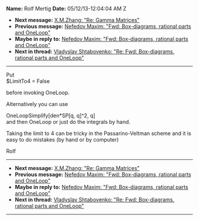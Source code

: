 **Name:** Rolf Mertig
**Date:** 05/12/13-12:04:04 AM Z

  - **Next message:** [X.M.Zhang: "Re: Gamma Matrices"](0735.html)
  - **Previous message:** [Nefedov Maxim: "Fwd: Box-diagrams, rational
    parts and OneLoop"](0733.html)
  - **Maybe in reply to:** [Nefedov Maxim: "Fwd: Box-diagrams, rational
    parts and OneLoop"](0733.html)
  - **Next in thread:** [Vladyslav Shtabovenko: "Re: Fwd: Box-diagrams,
    rational parts and OneLoop"](1080.html)

-----

Put  
$LimitTo4 = False  

before invoking OneLoop.  

Alternatively you can use  

OneLoopSimplify[den\*SP[q, q]^2, q]  
and then OneLoop or just do the integrals by hand.  

Taking the limit to 4 can be tricky in the Passarino-Veltman scheme and
it is easy to do mistakes (by hand or by computer)  

Rolf  

-----

  - **Next message:** [X.M.Zhang: "Re: Gamma Matrices"](0735.html)
  - **Previous message:** [Nefedov Maxim: "Fwd: Box-diagrams, rational
    parts and OneLoop"](0733.html)
  - **Maybe in reply to:** [Nefedov Maxim: "Fwd: Box-diagrams, rational
    parts and OneLoop"](0733.html)
  - **Next in thread:** [Vladyslav Shtabovenko: "Re: Fwd: Box-diagrams,
    rational parts and OneLoop"](1080.html)

-----

